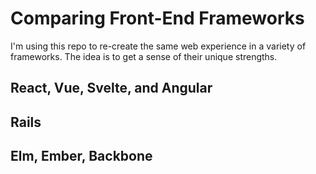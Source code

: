 # Comparing Front-End Frameworks

I'm using this repo to re-create the same web experience in a variety of frameworks. The idea is to get a sense of their unique strengths.

## React, Vue, Svelte, and Angular

## Rails

## Elm, Ember, Backbone

